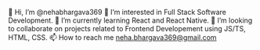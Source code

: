 👋 Hi, I’m @nehabhargava369
👀 I’m interested in Full Stack Software Development.
🌱 I’m currently learning React and React Native.
💞️ I’m looking to collaborate on projects related to Frontend Developement using JS/TS, HTML, CSS.
📫 How to reach me neha.bhargava369@gmail.com
